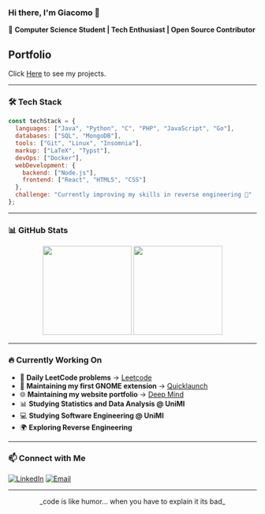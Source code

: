 ### Hi there, I'm Giacomo 👋

🚀 **Computer Science Student | Tech Enthusiast | Open Source Contributor**

## Portfolio

Click [Here](https://jacksdeepmind.netlify.app/) to see my projects.

---

### 🛠️ Tech Stack

```javascript
const techStack = {
  languages: ["Java", "Python", "C", "PHP", "JavaScript", "Go"],
  databases: ["SQL", "MongoDB"],
  tools: ["Git", "Linux", "Insomnia"],
  markup: ["LaTeX", "Typst"],
  devOps: ["Docker"],
  webDevelopment: {
    backend: ["Node.js"],
    frontend: ["React", "HTML5", "CSS"]
  },
  challenge: "Currently improving my skills in reverse engineering 🚀"
};
```
---

### 📊 GitHub Stats

<p align="center">
  <img src="https://github-readme-stats.vercel.app/api?username=comitanigiacomo&show_icons=true&theme=transparent" height="180" />
  <img src="https://github-readme-stats.vercel.app/api/top-langs/?username=comitanigiacomo&layout=compact&theme=transparent" height="180" />
  <br>
</p>

---

### 🔥 Currently Working On

- 🎯 **Daily LeetCode problems** → [Leetcode](https://github.com/comitanigiacomo/leetcode)
- 📖 **Maintaining my first GNOME extension** → [Quicklaunch](https://github.com/comitanigiacomo/quicklaunch)
- 🌐 **Maintaining my website portfolio** → [Deep Mind](https://jacksdeepmind.netlify.app/)
- 📊 **Studying Statistics and Data Analysis @ UniMI**
- 💻 **Studying Software Engineering @ UniMI**
- 🌍 **Exploring Reverse Engineering**

---

### 📫 Connect with Me

[![LinkedIn](https://img.shields.io/badge/LinkedIn-%230077B5.svg?style=flat&logo=linkedin&logoColor=white)](https://www.linkedin.com/in/giacomo-comitani-249384326)
[![Email](https://img.shields.io/badge/Email-D14836?style=flat&logo=gmail&logoColor=white)](mailto:comitanigiacomo@example.com)

---

<p align="center">
  _code is like humor... when you have to explain it its bad_
</p>

